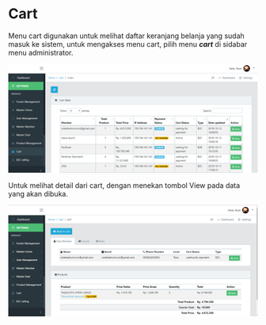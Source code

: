 # Cart

Menu cart digunakan untuk melihat daftar keranjang belanja yang sudah masuk ke sistem, untuk mengakses menu cart, pilih menu _**cart**_ di sidabar menu administrator.

![Menu Cart](../../.gitbook/assets/image%20%28183%29.png)

  
Untuk melihat detail dari cart, dengan menekan tombol View pada data yang akan dibuka.

![Rincian Cart](../../.gitbook/assets/image%20%28243%29.png)



